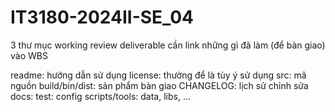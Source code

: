 # IT3180-2024II-SE_04
3 thư mục
working
review
deliverable
cần link những gì đã làm (để bàn giao) vào WBS

readme: hướng dẫn sử dụng
license: thường để là tùy ý sử dụng
src: mã nguồn
build/bin/dist: sản phẩm bàn giao
CHANGELOG: lịch sử chỉnh sửa
docs: 
test:
config
scripts/tools:
data, libs, ...

